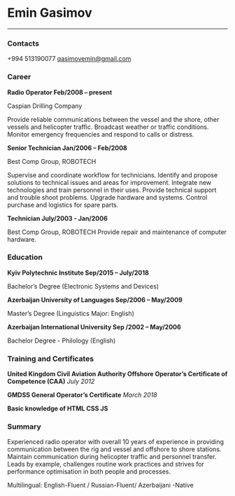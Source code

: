 
# Emin Gasimov
---
### Contacts
+994 513190077
qasimovemin@gmail.com
### Career
__Radio Operator Feb/2008 – present__

Caspian Drilling Company

Provide reliable communications between the vessel and the shore, other vessels and helicopter traffic. Broadcast weather or traffic conditions. Monitor emergency frequencies and respond to calls or distress.

__Senior Technician Jan/2006 – Feb/2008__

Best Comp Group, ROBOTECH

Supervise and coordinate workflow for technicians.
Identify and propose solutions to technical issues and areas for improvement.
Integrate new technologies and train personnel in their uses.
Provide technical support and trouble shoot problems.
Upgrade hardware and systems.
Control purchase and logistics for spare parts.

__Technician July/2003 - Jan/2006__

Best Comp Group, ROBOTECH
Provide repair and maintenance of computer hardware.

### Education
__Kyiv Polytechnic Institute Sep/2015 – July/2018__

Bachelor’s Degree (Electronic Systems and Devices)

__Azerbaijan University of Languages Sep/2006 – May/2009__

Master’s Degree (Linguistics Major: English)

__Azerbaijan International University Sep /2002 – May/2006__

Bachelor Degree - Philology (English)

### Training and Certificates

__United Kingdom Civil Aviation Authority Offshore Operator’s Certificate of Competence (CAA)__
_July 2012_

__GMDSS General Operator’s Certificate__ 
_March 2018_ 

__Basic knowledge of HTML CSS JS__

### Summary
Experienced radio operator  with overall 10 years of experience in providing communication between the rig and vessel and offshore to shore stations. Maintain communication during helicopter traffic and personnel transfer.  Leads by example, challenges routine work practices and strives for performance optimisation in both people and processes.

Multilingual: English-Fluent / Russian-Fluent/ Azerbaijani -Native 

